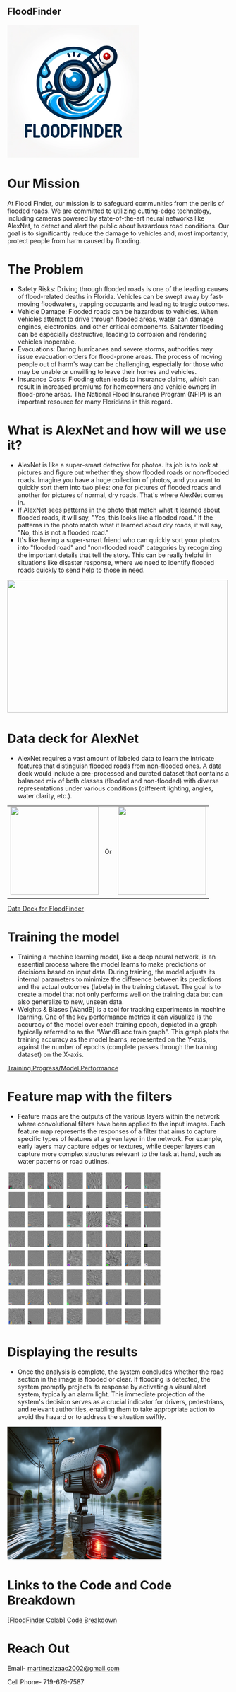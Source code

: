 ##  FloodFinder
<img src="https://raw.githubusercontent.com/IzaacMartinez27/FloodFinder/main/Logo.webp" width="300" height="300"> 

# Our Mission
  At Flood Finder, our mission is to safeguard communities from the perils of flooded roads. We are committed to utilizing cutting-edge technology, including cameras powered by state-of-the-art neural networks like AlexNet, to detect and alert the public about hazardous road conditions. Our goal is to significantly reduce the damage to vehicles and, most importantly, protect people from harm caused by flooding.

# The Problem 
- Safety Risks: Driving through flooded roads is one of the leading causes of flood-related deaths in Florida. Vehicles can be swept away by fast-moving floodwaters, trapping occupants and leading to tragic outcomes.
- Vehicle Damage: Flooded roads can be hazardous to vehicles. When vehicles attempt to drive through flooded areas, water can damage engines, electronics, and other critical components. Saltwater flooding can be especially destructive, leading to corrosion and rendering vehicles inoperable.
- Evacuations: During hurricanes and severe storms, authorities may issue evacuation orders for flood-prone areas. The process of moving people out of harm's way can be challenging, especially for those who may be unable or unwilling to leave their homes and vehicles.  
- Insurance Costs: Flooding often leads to insurance claims, which can result in increased premiums for homeowners and vehicle owners in flood-prone areas. The National Flood Insurance Program (NFIP) is an important resource for many Floridians in this regard.

# What is AlexNet and how will we use it?
- AlexNet is like a super-smart detective for photos. Its job is to look at pictures and figure out whether they show flooded roads or non-flooded roads. Imagine you have a huge collection of photos, and you want to quickly sort them into two piles: one for pictures of flooded roads and another for pictures of normal, dry roads. That's where AlexNet comes in.
- If AlexNet sees patterns in the photo that match what it learned about flooded roads, it will say, "Yes, this looks like a flooded road." If the patterns in the photo match what it learned about dry roads, it will say, "No, this is not a flooded road."
- It's like having a super-smart friend who can quickly sort your photos into "flooded road" and "non-flooded road" categories by recognizing the important details that tell the story. This can be really helpful in situations like disaster response, where we need to identify flooded roads quickly to send help to those in need.

<img src="https://www.mathworks.com/matlabcentral/mlc-downloads/downloads/24a9866f-38b0-4143-bfac-fcc0a068c9de/c2beb768-8c21-43a8-bb62-4f450ea38931/images/screenshot.gif" width="500" height="300"> 


# Data deck for AlexNet
- AlexNet requires a vast amount of labeled data to learn the intricate features that distinguish flooded roads from non-flooded ones. A data deck would include a pre-processed and curated dataset that contains a balanced mix of both classes (flooded and non-flooded) with diverse representations under various conditions (different lighting, angles, water clarity, etc.).

<table>
  <tr>
    <td>
      <img src="https://wtop.com/wp-content/uploads/2019/07/frederickhigh1.jpg" width="200" height="200">
    </td>
    <td>
      Or
    </td>
    <td>
      <img src="https://upload.wikimedia.org/wikipedia/commons/thumb/7/7c/City_Road%2C_Cardiff.jpg/1600px-City_Road%2C_Cardiff.jpg" width="200" height="200"> 
    </td>
  </tr>
</table>


[Data Deck for FloodFinder](https://docs.google.com/presentation/d/1jgMy9debO-qL7tattfIWuWDmUeByrlxsKDopw7wnhjs/edit#slide=id.g1e5fdbef005_0_5)


# Training the model
- Training a machine learning model, like a deep neural network, is an essential process where the model learns to make predictions or decisions based on input data. During training, the model adjusts its internal parameters to minimize the difference between its predictions and the actual outcomes (labels) in the training dataset. The goal is to create a model that not only performs well on the training data but can also generalize to new, unseen data.
- Weights & Biases (WandB) is a tool for tracking experiments in machine learning. One of the key performance metrics it can visualize is the accuracy of the model over each training epoch, depicted in a graph typically referred to as the "WandB acc train graph". This graph plots the training accuracy as the model learns, represented on the Y-axis, against the number of epochs (complete passes through the training dataset) on the X-axis.

[Training Progress/Model Performance](https://api.wandb.ai/links/imartinez45/44lyo12g)
# Feature map with the filters
- Feature maps are the outputs of the various layers within the network where convolutional filters have been applied to the input images. Each feature map represents the responses of a filter that aims to capture specific types of features at a given layer in the network. For example, early layers may capture edges or textures, while deeper layers can capture more complex structures relevant to the task at hand, such as water patterns or road outlines.


<img src="https://raw.githubusercontent.com/IzaacMartinez27/FloodFinder/main/FeatureMap.png" width="350" height="350"> 

# Displaying the results
- Once the analysis is complete, the system concludes whether the road section in the image is flooded or clear. If flooding is detected, the system promptly projects its response by activating a visual alert system, typically an alarm light. This immediate projection of the system's decision serves as a crucial indicator for drivers, pedestrians, and relevant authorities, enabling them to take appropriate action to avoid the hazard or to address the situation swiftly.

<img src="https://raw.githubusercontent.com/IzaacMartinez27/FloodFinder/main/Concept.webp" width="350" height="300"> 

# Links to the Code and Code Breakdown
[[FloodFinder Colab]](https://colab.research.google.com/drive/1TlSuYayS8LNyqHiV5POC6rnd5XCmSOK2?usp=sharing)
[Code Breakdown](https://github.com/IzaacMartinez27/Code_Break_Down/blob/main/FloodFinderCode.md)

# Reach Out 
Email- martinezizaac2002@gmail.com 

Cell Phone- 719-679-7587
